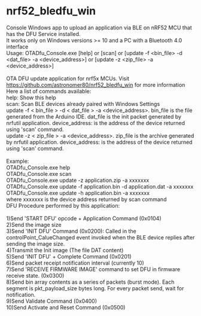 # nrf52_bledfu_win
Console Windows app to upload an application via BLE on nRF52 MCU that has the DFU Service installed.<br/>
It works only on Windows versions >= 10 and a PC with a Bluetooth 4.0 interface<br/>
Usage: OTADfu_Console.exe [help] or [scan] or [update -f <bin_file> -d <dat_file> -a <device_address>] or [update -z <zip_file> -a <device_address>]<br/>
<br/>
OTA DFU update application for nrf5x MCUs. Visit https://github.com/astronomer80/nrf52_bledfu_win for more information<br/>
Here a list of commands available:<br/>
help: Show this help<br/>
scan: Scan BLE devices already paired with Windows Settings<br/>
update -f < bin_file > -d < dat_file > -a <device_address>. bin_file is the file generated from the Arduino IDE. dat_file is the init packet generated by nrfutil application. device_address: is the address of the device returned using 'scan' command.<br/>
update -z < zip_file > -a <device_address>. zip_file is the archive generated by nrfutil application. device_address: is the address of the device returned using 'scan' command.<br/>
<br/>
Example:<br/>
OTADfu_Console.exe help<br/>
OTADfu_Console.exe scan<br/>
OTADfu_Console.exe update -z application.zip -a xxxxxxx<br/>
OTADfu_Console.exe update -f application.bin -d application.dat -a xxxxxxx<br/>
OTADfu_Console.exe update -h application.bin -a xxxxxxx<br/>
where xxxxxxx is the device address returned by scan command
<br/>
DFU Procedure performed by this application:<br/>
<br/>
1)Send 'START DFU' opcode + Application Command (0x0104)<br/>
2)Send the image size<br/>
3)Send 'INIT DFU' Command (0x0200): Called in the controlPoint_CalueChanged event invoked when the BLE device replies after sending the image size.<br/>
4)Transmit the Init image (The file DAT content)<br/>
5)Send 'INIT DFU' + Complete Command (0x0201)<br/>
6)Send packet receipt notification interval (currently 10)<br/>
7)Send 'RECEIVE FIRMWARE IMAGE' command to set DFU in firmware receive state.  (0x0300)<br/>
8)Send bin array contents as a series of packets (burst mode).  Each segment is pkt_payload_size bytes long. For every packet send, wait for notification.<br/>
9)Send Validate Command (0x0400)<br/>
10)Send Activate and Reset Command (0x0500) <br/>
